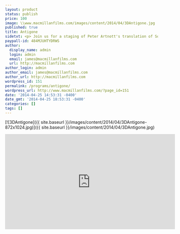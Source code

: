 ```yaml
---
layout: product
status: publish
price: 100
image: \\www.macmillanfilms.com/images/content/2014/04/3DAntigone.jpg
published: true
title: Antigone
sidetxt: <p> Join us for a staging of Peter Artnott's translation of Sophocles' Antigone - staged with marionettes.  This DVD features the remastered audio of Peter Arnott and the voice of Kelly Addyman as Antigone. Peter's translations benefited from years of live performances,  which is why they are regarded so highly as the perfect blend of scholarship and fun. DVD feature $100 </p>
paypall-id: 484MJUHTYDRWS
author:
  display_name: admin
  login: admin
  email: james@macmillanfilms.com
  url: http://macmillanfilms.com
author_login: admin
author_email: james@macmillanfilms.com
author_url: http://macmillanfilms.com
wordpress_id: 151
permalink: /programs/antigone/
wordpress_url: http://www.macmillanfilms.com/?page_id=151
date: '2014-04-25 14:53:31 -0400'
date_gmt: '2014-04-25 18:53:31 -0400'
categories: []
tags: []
---
```

[![3DAntigone]({{ site.baseurl }}/images/content/2014/04/3DAntigone-872x1024.jpg)]({{ site.baseurl }}/images/content/2014/04/3DAntigone.jpg)

<p><iframe width="560" height="315" src="https://www.youtube.com/embed/PIjsdS49agI?rel=0&amp;modestbranding=1&amp;autohide=1" frameborder="0" allowfullscreen></iframe></p>

